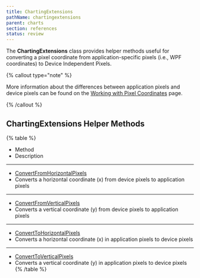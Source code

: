 ```yaml
---
title: ChartingExtensions
pathName: chartingextensions
parent: charts
section: references
status: review
---
```


The **ChartingExtensions** class provides helper methods useful for converting a pixel coordinate from application-specific pixels (i.e., WPF coordinates) to Device Independent Pixels.

{% callout type="note" %}

More information about the differences between application pixels and device pixels can be found on the [Working with Pixel Coordinates](working_with_pixel_coordinates) page.

{% /callout %}

## ChartingExtensions Helper Methods

{% table %}

* Method
* Description

---

* [ConvertFromHorizontalPixels](convertfromhorizontalpixels)
* Converts a horizontal coordinate (x) from device pixels to application pixels

---

* [ConvertFromVerticalPixels](convertfromverticalpixels)
* Converts a vertical coordinate (y) from device pixels to application pixels

---

* [ConvertToHorizontalPixels](converttohorizontalpixels)
* Converts a horizontal coordinate (x) in application pixels to device pixels

---

* [ConvertToVerticalPixels](converttoverticalpixels2)
* Converts a vertical coordinate (y) in application pixels to device pixels
{% /table %}
